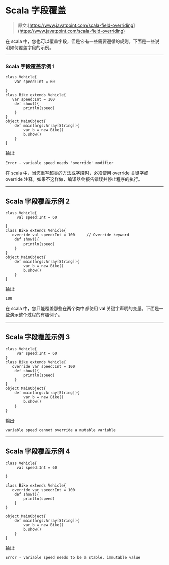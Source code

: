 # Scala 字段覆盖

> 原文:[https://www.javatpoint.com/scala-field-overriding](https://www.javatpoint.com/scala-field-overriding)

在 scala 中，您也可以覆盖字段，但是它有一些需要遵循的规则。下面是一些说明如何覆盖字段的示例。

* * *

### Scala 字段覆盖示例 1

```
class Vehicle{
    var speed:Int = 60

}
class Bike extends Vehicle{
   var speed:Int = 100
    def show(){
        println(speed)
    }
}
object MainObject{
    def main(args:Array[String]){
        var b = new Bike()
        b.show()
    }
}

```

输出:

```
Error - variable speed needs 'override' modifier

```

在 scala 中，当您重写超类的方法或字段时，必须使用 override 关键字或 override 注释。如果不这样做，编译器会报告错误并停止程序的执行。

* * *

## Scala 字段覆盖示例 2

```
class Vehicle{
     val speed:Int = 60

}
class Bike extends Vehicle{
   override val speed:Int = 100		// Override keyword
    def show(){
        println(speed)
    }
}
object MainObject{
    def main(args:Array[String]){
        var b = new Bike()
        b.show()
    }
}

```

输出:

```
100

```

在 scala 中，您只能覆盖那些在两个类中都使用 val 关键字声明的变量。下面是一些演示整个过程的有趣例子。

* * *

## Scala 字段覆盖示例 3

```
class Vehicle{
     var speed:Int = 60
}
class Bike extends Vehicle{
   override var speed:Int = 100
    def show(){
        println(speed)
    }
}
object MainObject{
    def main(args:Array[String]){
        var b = new Bike()
        b.show()
    }
}

```

输出:

```
variable speed cannot override a mutable variable

```

* * *

## Scala 字段覆盖示例 4

```
class Vehicle{
     val speed:Int = 60

}

class Bike extends Vehicle{
   override var speed:Int = 100
    def show(){
        println(speed)
    }
}

object MainObject{
    def main(args:Array[String]){
        var b = new Bike()
        b.show()
    }
}

```

输出:

```
Error - variable speed needs to be a stable, immutable value

```